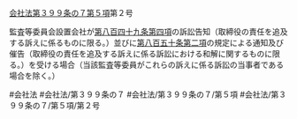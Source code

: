 [会社法第３９９条の７第５項](会社法＿＿＿＿第３９９条の７第５項)第２号

監査等委員会設置会社が[第八百四十九条第四項](会社法＿＿＿＿第８４９条第４項)の訴訟告知（取締役の責任を追及する訴えに係るものに限る。）並びに[第八百五十条第二項](会社法＿＿＿＿第８５０条第２項)の規定による通知及び催告（取締役の責任を追及する訴えに係る訴訟における和解に関するものに限る。）を受ける場合（当該監査等委員がこれらの訴えに係る訴訟の当事者である場合を除く。）


#会社法
#会社法/第３９９条の７
#会社法/第３９９条の７/第５項
#会社法/第３９９条の７/第５項/第２号
